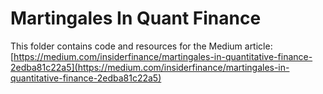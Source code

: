 # Martingales In Quant Finance

This folder contains code and resources for the Medium article:
[https://medium.com/insiderfinance/martingales-in-quantitative-finance-2edba81c22a5](https://medium.com/insiderfinance/martingales-in-quantitative-finance-2edba81c22a5)
